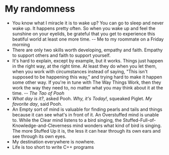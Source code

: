 My randomness
=============

-   You know what I miracle it is to wake up? You can go to sleep and
    never wake up. It happens pretty often. So when you wake up and feel
    the sunshine on your eyelids, be grateful that you get to experience
    this beatiful world at least one more time. -- Me to my roommate on
    a Friday morning
-   There are only two skills worth developing, empathy and faith.
    Empathy to support others and faith to support yourself.
-   It\'s hard to explain, except by example, but it works. Things just
    happen in the right way, at the right time. At least they do when
    you let them, when you work with circumstances instead of saying,
    \"This isn\'t supposed to be happening this way,\" and trying hard
    to make it happen some other way. If you\'re in tune with The Way
    Things Work, then they work the way they need to, no matter what you
    may think about it at the time. -- *The Tao of Pooh*
-   *What day is it?*, asked Pooh. *Why, it\'s Today!*, squeaked Piglet.
    *My favorite day*, said Pooh.
-   An Empty sort of mind is valuable for finding pearls and tails and
    things because it can see what\'s in front of it. An Overstuffed
    mind is unable to. While the Clear mind listens to a bird singing,
    the Stuffed-Full-of-Knowledge-and-Cleverness mind wonders what kind
    of bird is singing. The more Stuffed Up it is, the less it can hear
    through its own ears and see through its own eyes.
-   My destination everywhere is nowhere.
-   Life is too short to write C++ programs
